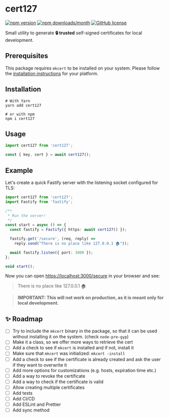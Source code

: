 # cert127

[![npm version](https://img.shields.io/npm/v/cert127)](https://www.npmjs.com/package/cert127) [![npm downloads/month](https://img.shields.io/npm/dm/cert127)](https://www.npmjs.com/package/cert127) [![GitHub license](https://img.shields.io/badge/license-MIT-blue.svg)](https://github.com/Gamote/cert127/blob/main/LICENSE)

Small utility to generate **🔒 trusted** self-signed certificates for local development.

## Prerequisites

This package requires `mkcert` to be installed on your system. Please follow the [installation instructions](https://github.com/FiloSottile/mkcert#installation) for your platform.

## Installation

```shell
# With Yarn
yarn add cert127

# or with npm
npm i cert127
```

## Usage

```ts
import cert127 from 'cert127';

const { key, cert } = await cert127();
```

## Example

Let's create a quick Fastify server with the listening socket configured for TLS:

```ts
import cert127 from 'cert127';
import Fastify from 'fastify';

/**
 * Run the server!
 */
const start = async () => {
  const fastify = Fastify({ https: await cert127() });

  fastify.get('/secure', (req, reply) =>
    reply.send("There is no place like 127.0.0.1 🏠"));

  await fastify.listen({ port: 3000 });
};

void start();
```

Now you can open [https://localhost:3000/secure](https://localhost:3000/secure) in your browser and see:
> There is no place like 127.0.0.1 🏠

> **IMPORTANT: This will not work on production, as it is meant only for local development.**

## ✨ Roadmap

- [ ] Try to include the `mkcert` binary in the package, so that it can be used without installing it on the system. (check `node-pre-gyp`)
- [ ] Make it a class, so we offer more ways to retrieve the cert
- [ ] Add a check to see if `mkcert` is installed and if not, install it
- [ ] Make sure that `mkcert` was initialized: `mkcert -install`
- [ ] Add a check to see if the certificate is already created and ask the user if they want to overwrite it
- [ ] Add more options for customizations (e.g. hosts, expiration time etc.)
- [ ] Add a way to revoke the certificate
- [ ] Add a way to check if the certificate is valid
- [ ] Allow creating multiple certificates
- [ ] Add tests
- [ ] Add CI/CD
- [ ] Add ESLint and Prettier
- [ ] Add sync method

